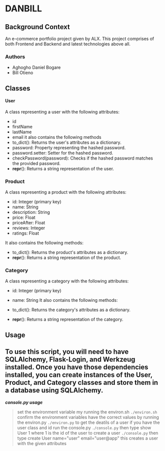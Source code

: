 # DANBILL
## Background Context
An e-commerce portfolio project given by ALX.
This project comprises of both Frontend and Backend and latest technologies above all.
### Authors
- Aghogho Daniel Bogare
- Bill Otieno

## Classes
#### User
A class representing a user with the following attributes:
- id
- firstName
- lastName
- email
it also contains the following methods 
- to_dict(): Returns the user's attributes as a dictionary.
- password: Property representing the hashed password.
- password.setter: Setter for the hashed password.
- checkPassword(password): Checks if the hashed password matches the provided password.
- __repr__(): Returns a string representation of the user.

### Product
A class representing a product with the following attributes:

- id: Integer (primary key)
- name: String
- description: String
- price: Float
- priceAfter: Float
- reviews: Integer
- ratings: Float

It also contains the following methods:

- to_dict(): Returns the product's attributes as a dictionary.
- __repr__(): Returns a string representation of the product.

### Category
A class representing a category with the following attributes:

- id: Integer (primary key)
- name: String
It also contains the following methods:

- to_dict(): Returns the category's attributes as a dictionary.
- __repr__(): Returns a string representation of the category.

## Usage
To use this script, you will need to have SQLAlchemy, Flask-Login, and Werkzeug installed. Once you have those dependencies installed, you can create instances of the User, Product, and Category classes and store them in a database using SQLAlchemy.
---
 ***console.py usage***
> set the environment variable my running the environ.sh `./environ.sh`
> confirm the environment variables have the correct values by running the environ.py `./environ.py`
>to get the deatils of a user if you have the user class and id run the console.py `./console.py` then type show User 1 where 1 is the id of the user
> to create a user `./console.py` then type create User name="user" email="user@app" this creates a user with the given attributes
 